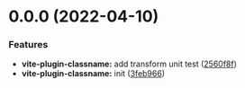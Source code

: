 # 0.0.0 (2022-04-10)


### Features

* **vite-plugin-classname:** add transform unit test ([2560f8f](https://github.com/Spencer17x/arca/commit/2560f8f7239a7c4db9b50ad06c7ed6f8724e2af0))
* **vite-plugin-classname:** init ([3feb966](https://github.com/Spencer17x/arca/commit/3feb966765f378b4023accd50d3f3b1d48e0cbc4))



